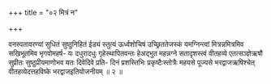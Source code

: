 +++
title = "०२ मित्रं न"

+++

वनस्पतावरण्यां सुधितं सुष्ठुनिहितं ईड्यं स्तुत्यं ऊर्ध्वशोचिषं उच्छ्रिततेजस्कं यमग्निन्त्वां मित्रन्नमित्रमिव सखिभूतमिव भृगवोमहर्ष- यः दधुरादधुः गृहेस्थापितवन्तः हेअद्भुत महन्नग्ने सतादृशस्त्वं वीतहव्ये एतत्सञ्ज्ञेऋषौ सुप्रीतः सुष्ठुप्रीयमाणोभव यतः दिवेदिवे प्रति- दिनं प्रशस्तिभिः प्रकृष्टैःस्तोत्रैः महयसे पूज्यसे भरद्वाजऋषिश्चेत् वीतहव्येदत्तहविष्के भरद्वाजइतियोजनीयम् ॥ २ ॥